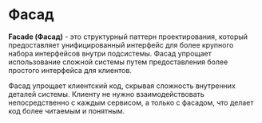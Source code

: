 # Фасад

**Facade (Фасад)** -  это структурный паттерн проектирования, который предоставляет унифицированный интерфейс для более 
крупного набора интерфейсов внутри подсистемы. Фасад упрощает использование сложной системы путем предоставления более 
простого интерфейса для клиентов.

Фасад упрощает клиентский код, скрывая сложность внутренних деталей системы.
Клиенту не нужно взаимодействовать непосредственно с каждым сервисом, а только с фасадом,
что делает код более читаемым и понятным.